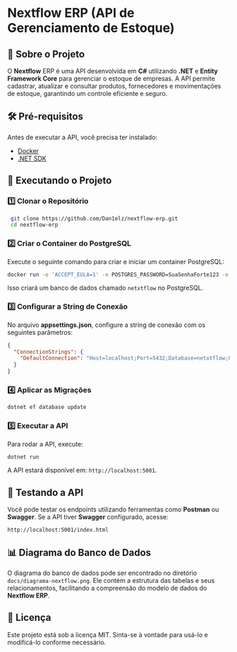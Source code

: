# Nextflow ERP (API de Gerenciamento de Estoque)

## 📌 Sobre o Projeto
O **Nextflow** ERP é uma API desenvolvida em **C#** utilizando **.NET** e **Entity Framework Core** para gerenciar o estoque de empresas. A API permite cadastrar, atualizar e consultar produtos, fornecedores e movimentações de estoque, garantindo um controle eficiente e seguro.

## 🛠️ Pré-requisitos
Antes de executar a API, você precisa ter instalado:
- [Docker](https://www.docker.com)
- [.NET SDK](https://dotnet.microsoft.com/download)

## 🚀 Executando o Projeto

### 1️⃣ Clonar o Repositório
```sh
 git clone https://github.com/Dan1elz/nextflow-erp.git
 cd nextflow-erp
```

### 2️⃣ Criar o Container do PostgreSQL
Execute o seguinte comando para criar e iniciar um container PostgreSQL:
```sh
docker run -e 'ACCEPT_EULA=1' -e POSTGRES_PASSWORD=SuaSenhaForte123 -e POSTGRES_DB=netxtflow -p 5432:5432 --name netxtflow-postgres -d postgres
```
Isso criará um banco de dados chamado `netxtflow` no PostgreSQL.

### 3️⃣ Configurar a String de Conexão
No arquivo **appsettings.json**, configure a string de conexão com os seguintes parâmetros:
```json
{
  "ConnectionStrings": {
    "DefaultConnection": "Host=localhost;Port=5432;Database=netxtflow;Username=postgres;Password=SuaSenhaForte123"
  }
}
```

### 4️⃣ Aplicar as Migrações
```sh
dotnet ef database update
```

### 5️⃣ Executar a API
Para rodar a API, execute:
```sh
dotnet run
```
A API estará disponível em: `http://localhost:5001`.

## 📡 Testando a API
Você pode testar os endpoints utilizando ferramentas como **Postman** ou **Swagger**.
Se a API tiver **Swagger** configurado, acesse:
```
http://localhost:5001/index.html
```

## 📊 Diagrama do Banco de Dados
O diagrama do banco de dados pode ser encontrado no diretório `docs/diagrama-nextflow.png`. Ele contém a estrutura das tabelas e seus relacionamentos, facilitando a compreensão do modelo de dados do **Nextflow ERP**.

## 📄 Licença
Este projeto está sob a licença MIT. Sinta-se à vontade para usá-lo e modificá-lo conforme necessário.
